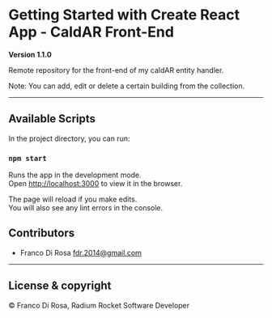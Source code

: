 # Getting Started with Create React App - CaldAR Front-End

**Version 1.1.0**

Remote repository for the front-end of my caldAR entity handler.

Note: You can add, edit or delete a certain building from the collection.

---

## Available Scripts

In the project directory, you can run:

### `npm start`

Runs the app in the development mode.\
Open [http://localhost:3000](http://localhost:3000) to view it in the browser.

The page will reload if you make edits.\
You will also see any lint errors in the console.

## Contributors

- Franco Di Rosa <fdr.2014@gmail.com>

---

## License & copyright

© Franco Di Rosa, Radium Rocket Software Developer
